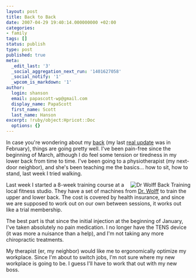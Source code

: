 ```yaml
---
layout: post
title: Back to Back
date: 2007-04-29 19:40:14.000000000 +02:00
categories:
- family
tags: []
status: publish
type: post
published: true
meta:
  _edit_last: '3'
  _social_aggregation_next_run: '1401627058'
  _social_notify: '1'
  _wpcom_is_markdown: '1'
author:
  login: shanson
  email: papascott-wp@gmail.com
  display_name: PapaScott
  first_name: Scott
  last_name: Hanson
excerpt: !ruby/object:Hpricot::Doc
  options: {}
---
```

<p>In case you're wondering about my <a href="https://www.papascott.de/archives/2007/01/08/needles-and-pins/">back</a> (my last <a href="https://www.papascott.de/archives/2007/02/05/traction-times-ten/">real update</a> was in February), things are going pretty well. I've been pain-free since the beginning of March, although I do feel some tension or tiredness in my lower back from time to time. I've been going to a physiotherapist (my next-door neighbor), and she's been teaching me the basics... how to sit, how to stand, last week I tried walking.</p>
<p><a href="http://www.dr-wolff.com/"><img src="https://www.papascott.de/wordpress/wp-content/uploads/2007/04/dr-wolff-back-training.jpg" alt="Dr Wolff Back Training" title="Dr Wolff" align="right" /></a> Last week I started a 8-week training course at a local fitness studio. They have a set of machines from <a href="http://www.dr-wolff.com/">Dr. Wolff</a> to train the upper and lower back. The cost is covered by health insurance, and since we are supposed to work out on our own between sessions, it works out like a trial membership.</p>
<p>The best part is that since the initial injection at the beginning of January, I've taken absolutely no pain medication. I no longer have the TENS device (it was more a nuisance than a help), and I'm not taking any more chiropractic treatments.</p>
<p>My therapist (er, my neighbor) would like me to ergonomically optimize my workplace. Since I'm about to switch jobs, I'm not sure where my new workplace is going to be. I guess I'll have to work that out with my new boss.</p>
